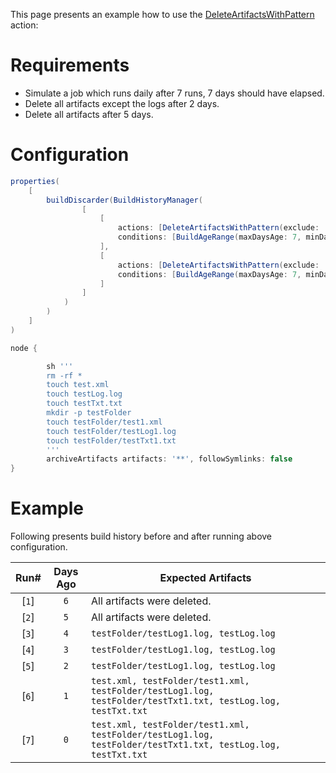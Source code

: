 This page presents an example how to use the [DeleteArtifactsWithPattern](https://github.com/jenkinsci/build-history-manager-plugin/blob/master/src/main/java/pl/damianszczepanik/jenkins/buildhistorymanager/model/actions/DeleteArtifactsWithPatternAction.java) action:

# Requirements
- Simulate a job which runs daily after 7 runs, 7 days should have elapsed.
- Delete all artifacts except the logs after 2 days.
- Delete all artifacts after 5 days.

# Configuration
```groovy
properties(
    [
        buildDiscarder(BuildHistoryManager(
                [
                    [
                        actions: [DeleteArtifactsWithPattern(exclude: '**/*.log', include: '**')],
                        conditions: [BuildAgeRange(maxDaysAge: 7, minDaysAge: 2)]
                    ],
                    [
                        actions: [DeleteArtifactsWithPattern(exclude: '', include: '**')],
                        conditions: [BuildAgeRange(maxDaysAge: 7, minDaysAge: 5)]
                    ]
                ]
            )
        )
    ]
)

node {

        sh '''
        rm -rf *
        touch test.xml
        touch testLog.log
        touch testTxt.txt
        mkdir -p testFolder
        touch testFolder/test1.xml
        touch testFolder/testLog1.log
        touch testFolder/testTxt1.txt
        '''
        archiveArtifacts artifacts: '**', followSymlinks: false
}
```

# Example

Following presents build history before and after running above configuration.

| Run# | Days Ago | Expected Artifacts|
|-|-|-|
| <div align="center">[`1`]</div> | <div align="center">`6`</div> | All artifacts were deleted. |
| <div align="center">[`2`]</div> | <div align="center">`5`</div> | All artifacts were deleted. |
| <div align="center">[`3`]</div> | <div align="center">`4`</div> | `testFolder/testLog1.log, testLog.log` |
| <div align="center">[`4`]</div> | <div align="center">`3`</div> | `testFolder/testLog1.log, testLog.log` |
| <div align="center">[`5`]</div> | <div align="center">`2`</div> | `testFolder/testLog1.log, testLog.log` |
| <div align="center">[`6`]</div> | <div align="center">`1`</div> | `test.xml, testFolder/test1.xml, testFolder/testLog1.log, testFolder/testTxt1.txt, testLog.log, testTxt.txt` |
| <div align="center">[`7`]</div> | <div align="center">`0`</div> | `test.xml, testFolder/test1.xml, testFolder/testLog1.log, testFolder/testTxt1.txt, testLog.log, testTxt.txt` |

